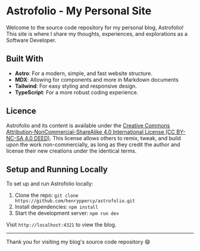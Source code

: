 # Astrofolio - My Personal Site

Welcome to the source code repository for my personal blog, Astrofolio! This site is where I share my thoughts, experiences, and explorations as a Software Developer.

## Built With

- **Astro**: For a modern, simple, and fast website structure.
- **MDX**: Allowing for components and more in Markdown documents
- **Tailwind**: For easy styling and responsive design.
- **TypeScript**: For a more robust coding experience.

## Licence

Astrofolio and its content is available under the [Creative Commons Attribution-NonCommercial-ShareAlike 4.0 International License (CC BY-NC-SA 4.0 DEED)](https://creativecommons.org/licenses/by-nc-sa/4.0/). This license allows others to remix, tweak, and build upon the work non-commercially, as long as they credit the author and license their new creations under the identical terms.

## Setup and Running Locally

To set up and run Astrofolio locally:

1. Clone the repo: `git clone https://github.com/henryppercy/astrofolio.git`
2. Install dependencies: `npm install`
3. Start the development server: `npm run dev`

Visit `http://localhost:4321` to view the blog.

---

Thank you for visiting my blog's source code repository 😄
